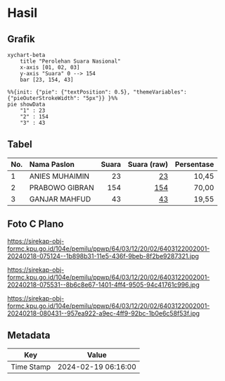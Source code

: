 # Hasil

## Grafik

```mermaid
xychart-beta
    title "Perolehan Suara Nasional"
    x-axis [01, 02, 03]
    y-axis "Suara" 0 --> 154
    bar [23, 154, 43]
```

```mermaid
%%{init: {"pie": {"textPosition": 0.5}, "themeVariables": {"pieOuterStrokeWidth": "5px"}} }%%
pie showData
    "1" : 23
    "2" : 154
    "3" : 43
```

## Tabel

| No. | Nama Paslon    | Suara | Suara (raw) | Persentase |
|:--- |:-------------- | -----:| -----------:| ----------:|
| 1   | ANIES MUHAIMIN | 23    | [23][p-1]   | 10,45      |
| 2   | PRABOWO GIBRAN | 154   | [154][p-2]  | 70,00      |
| 3   | GANJAR MAHFUD  | 43    | [43][p-3]   | 19,55      |


[p-1]: https://github.com/gigit-pemilu/pemilu-2024/blob/main/pilpres/hitung-suara/sub/64-kalimantan-timur/sub/03-berau/sub/12-batu-putih/sub/2002-kayu-indah/sub/001-tps/sub/paslon-1.txt
[p-2]: https://github.com/gigit-pemilu/pemilu-2024/blob/main/pilpres/hitung-suara/sub/64-kalimantan-timur/sub/03-berau/sub/12-batu-putih/sub/2002-kayu-indah/sub/001-tps/sub/paslon-2.txt
[p-3]: https://github.com/gigit-pemilu/pemilu-2024/blob/main/pilpres/hitung-suara/sub/64-kalimantan-timur/sub/03-berau/sub/12-batu-putih/sub/2002-kayu-indah/sub/001-tps/sub/paslon-3.txt

## Foto C Plano

https://sirekap-obj-formc.kpu.go.id/104e/pemilu/ppwp/64/03/12/20/02/6403122002001-20240218-075124--1b898b31-11e5-436f-9beb-8f2be9287321.jpg

https://sirekap-obj-formc.kpu.go.id/104e/pemilu/ppwp/64/03/12/20/02/6403122002001-20240218-075531--8b6c8e67-1401-4ff4-9505-94c41761c996.jpg

https://sirekap-obj-formc.kpu.go.id/104e/pemilu/ppwp/64/03/12/20/02/6403122002001-20240218-080431--957ea922-a9ec-4ff9-92bc-1b0e6c58f53f.jpg


## Metadata

| Key        | Value               |
| ---------- | ------------------- |
| Time Stamp | 2024-02-19 06:16:00 |



